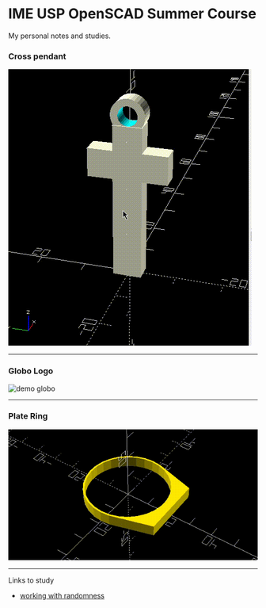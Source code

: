 # IME USP OpenSCAD Summer Course

My personal notes and studies.

### Cross pendant

![demo cross](./images/cross.gif)

---

### Globo Logo

![demo globo](./images/globo.gif)

---

### Plate Ring

![demo plate ring](./images/plate-ring.gif)

---

Links to study

* [working with randomness](https://mathgrrl.com/hacktastic/2019/03/randomizer/)
